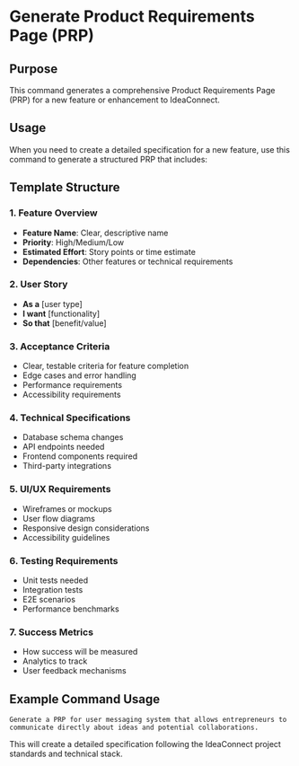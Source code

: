 # Generate Product Requirements Page (PRP)

## Purpose
This command generates a comprehensive Product Requirements Page (PRP) for a new feature or enhancement to IdeaConnect.

## Usage
When you need to create a detailed specification for a new feature, use this command to generate a structured PRP that includes:

## Template Structure

### 1. Feature Overview
- **Feature Name**: Clear, descriptive name
- **Priority**: High/Medium/Low
- **Estimated Effort**: Story points or time estimate
- **Dependencies**: Other features or technical requirements

### 2. User Story
- **As a** [user type]
- **I want** [functionality]
- **So that** [benefit/value]

### 3. Acceptance Criteria
- Clear, testable criteria for feature completion
- Edge cases and error handling
- Performance requirements
- Accessibility requirements

### 4. Technical Specifications
- Database schema changes
- API endpoints needed
- Frontend components required
- Third-party integrations

### 5. UI/UX Requirements
- Wireframes or mockups
- User flow diagrams
- Responsive design considerations
- Accessibility guidelines

### 6. Testing Requirements
- Unit tests needed
- Integration tests
- E2E scenarios
- Performance benchmarks

### 7. Success Metrics
- How success will be measured
- Analytics to track
- User feedback mechanisms

## Example Command Usage
```
Generate a PRP for user messaging system that allows entrepreneurs to communicate directly about ideas and potential collaborations.
```

This will create a detailed specification following the IdeaConnect project standards and technical stack.